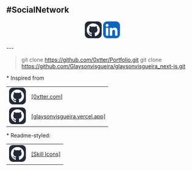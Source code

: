 ## #SocialNetwork

<p align="center">
<a href="http://www.github.com/JankAnna"><img src="https://github.com/tandpfun/skill-icons/blob/main/icons/Github-Dark.svg" width="44"></a>
<a href="https://www.linkedin.com/in/anna-jankowska-297066110"><img src="https://github.com/tandpfun/skill-icons/blob/main/icons/LinkedIn.svg" width="44"></a>
</p>
---

> git clone https://github.com/0xtter/Portfolio.git
> git clone https://github.com/Glaysonvisgueira/glaysonvisgueira_next-js.git

\* Inspired from

<table>
<tr>
<td><a href="https://github.com/0xtter/Portfolio"><img src="https://github.com/tandpfun/skill-icons/blob/main/icons/Github-Dark.svg" width="44"></a></td>
<td><a href="https://portfolio.0xtter.com">[0xtter.com]</a></td>
</tr>
<tr>
<td><a href="https://github.com/0xtter/Portfolio"><img src="https://github.com/tandpfun/skill-icons/blob/main/icons/Github-Dark.svg" width="44"></a></td>
<td><a href="https://glaysonvisgueira.vercel.app">[glaysonvisgueira.vercel.app]</a></td>
</tr>
</table>

\* Readme-styled:

<table>
<tr>
<td><a href="https://github.com/tandpfun/skill-icons"><img src="https://github.com/tandpfun/skill-icons/blob/main/icons/Github-Dark.svg" width="44"></a></td>
<td><a href="https://skillicons.dev">[Skill Icons]</a></td>
</tr>
</table>